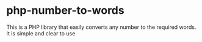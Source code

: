 # php-number-to-words
This is a PHP library that easily converts any number to the required words. It is simple and clear to use
